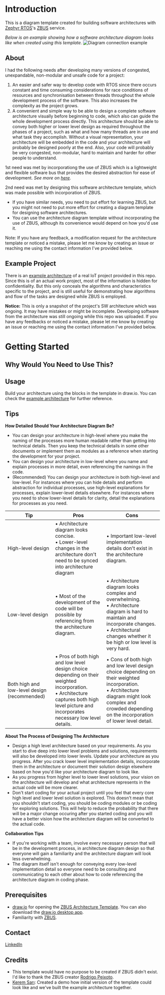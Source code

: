 # Introduction
This is a diagram template created for building software architectures with [Zephyr RTOS](https://docs.zephyrproject.org/latest/introduction/index.html)'s [ZBUS](https://docs.zephyrproject.org/latest/services/zbus/index.html) service.

_Below is an example showing how a software architecture diagram looks like when created using this template._
![Diagram connection example](https://github.com/Batto1/Zephyr-ZBUS-Architecture-Diagram-Template/assets/76911536/8b9c92c1-c340-403b-a75d-af7959faf649)

## About
I had the following needs after developing many versions of congested, unexpandable, non-modular and unsafe code for a project:
1. An easier and safer way to develop code with RTOS since there occurs constant and time consuming considerations for race conditions of resources and synchronisation between threads throughout the whole development process of the software. This also increases the complexity as the project grows.
2. A convenient and simple way to be able to design a complete software architecture visually before beginning to code, which also can guide the whole development process directly. This architecture should be able to convey both higher or lower level design as required throughout the phases of a project, such as what and how many threads are in use and what task they accomplish. Without a visual representation, your architecture will be embedded in the code and your architecture will probably be designed poorly at the end. Also, your code will probably be very congested, non-modular, hard to maintain and harder for other people to understand.

1st need was met by incorporationg the use of ZBUS which is a lightweight and flexible software bus that provides the desired abstraction for ease of development. _See more on [here](https://docs.zephyrproject.org/latest/services/zbus/index.html)._

2nd need was met by designing this software architecture template, which was made possible with incorporation of ZBUS.

* If you have similar needs, you need to put effort for learning ZBUS, but you might not need to put more effort for creating a diagram template for designing software architectures. 
* You can use the architecture diagram template without incorporating the use of ZBUS, although its convenience would depend on how you'd use it. 
  
Note: If you have any feedback, a modification request for the architecture template or noticed a mistake, please let me know by creating an issue or reaching me using the contact information I've provided below.


## Example Project
There is an [example architecture](https://github.com/Batto1/Zephyr-ZBUS-Architecture-Diagram-Template/blob/730daa6ae7a3276a20c41233fdf4c2badc79a6ec/Example%20Architecture%20of%20a%20Real%20IoT%20Project.pdf) of a real IoT project provided in this repo. Since this is of an actual work project, most of the information is hidden for confidentiality. But this only conceals the algorithms and characteristics specific to the project, and is still useful for demonstrating how algorithms and flow of the tasks are designed while ZBUS is employed.

**Notice:** This is only a snapshot of the project's SW architecture which was ongoing. It may have mistakes or might be incomplete. Developing software from the architecture was still ongoing while this repo was uploaded. If you have any feedbacks or noticed a mistake, please let me know by creating an issue or reaching me using the contact information I've provided below.

# Getting Started
## Why Would You Need to Use This?


## Usage
Build your architecture using the blocks in the template in draw.io. You can check the [example architecture](https://github.com/Batto1/Zephyr-ZBUS-Architecture-Diagram-Template/blob/730daa6ae7a3276a20c41233fdf4c2badc79a6ec/Example%20Architecture%20of%20a%20Real%20IoT%20Project.pdf) for further reference.

## Tips
**How Detailed Should Your Architecture Diagram Be?**
* You can design your architecture in high-level where you make the naming of the processes more human readable rather than getting into technical details. Then you keep the technical details in some other documents or implement them as modules as a reference when starting the development for your project.
* You can design your architecture in low-level where you name and explain processes in more detail, even referencing the namings in the code. 
* (Recommended) You can design your architecture in both high-level and low-level. For instances where you can hide details and perform abstraction for individual processes, use high-level explanations for processes, explain lower-level details elsewhere. For instances where you need to show lower-level details for clarity, detail the explanations for processes as you need. 

|   Tip   | Pros          |     Cons      |
|-------------| ------------- | ------------- |
|    High-level design     | • Architecture diagram looks concise. <br> • Lower-level changes in the architecture don't need to be synced into architecture diagram | • Important low-level implementation details don't exist in the architecture diagram.   |
|    Low-level design     | • Most of the development of the code will be possible by referencing from the architecture diagram.  | • Architecture diagram looks complex and overwhelming. <br>  • Architecture diagram is hard to maintain and incorporate changes. <br>  • Architectural changes whether it be high or low level is very hard. |
|    Both high and low-level design (recommended)    | • Pros of both high and low level design choice depending on their weighted incorporation. <br> • Architecture captures both high level picture and incorporates necessary low level details. | • Cons of both high and low level design choice depending on their weighted incorporation. <br> • Architecture diagram might look complex and crowded depending on the incorporation of lower level detail. |

**About The Process of Designing The Architecture**
* Design a high level architecture based on your requirements. As you start to dive deep into lower level problems and solutions, requirements will also be developed into lower levels. Update your architecture as you progress. After you crack lower level implementation details, incorporate them in the architecture or document their solution design elsewhere based on how you'd like your architecture diagram to look like. 
* As you progress from higher level to lower level solutions, your vision on the architecture will develop and what architecture represents in the actual code will be more clearer.
* Don't start coding for your actual project until you feel that every core high level and lower level solution is explored. This doesn't mean that you shouldn't start coding, you should be coding modules or be coding for exploring solutions. This will help to reduce the probability that there will be a major change occuring after you started coding and you will have a better vision how the architecture diagram will be converted to the actual code.

**Collaboration Tips**
* If you're working with a team, involve every necessary person that will be in the development process, in architecture diagram design so that everyone will gain a familiarity and the architecture diagram will look less overwhelming.
* The diagram itself isn't enough for conveying every low-level implementation detail so everyone need to be consulting and communicating to each other about how to code referencing the architecture diagram in coding phase.

## Prerequisites
* [draw.io](https://draw.io/) for opening the [ZBUS Architecture Template](https://github.com/Batto1/Zephyr-ZBUS-Architecture-Diagram-Template/blob/730daa6ae7a3276a20c41233fdf4c2badc79a6ec/SW%20Architecture%20With%20ZBUS%20Diagram%20Template%20v1.19.0.drawio). You can also download the [draw.io desktop app](https://github.com/jgraph/drawio-desktop/releases/tag/v22.1.16).
* Familiarity with [ZBUS](https://docs.zephyrproject.org/latest/services/zbus/index.html).

## Contact
[LinkedIn](https://www.linkedin.com/in/hikmet-batuhan-g%C3%B6rg%C3%BCl%C3%BC-3758581b5)

## Credits
* This template would have no purpose to be created if ZBUS didn't exist. I'd like to thank the ZBUS creator [Rodrigo Peixoto](https://github.com/rodrigopex).
* [Kerem Sarı](https://github.com/KeremSAR): Created a demo how initial version of the template could look like and we've built the example architecture together.  
